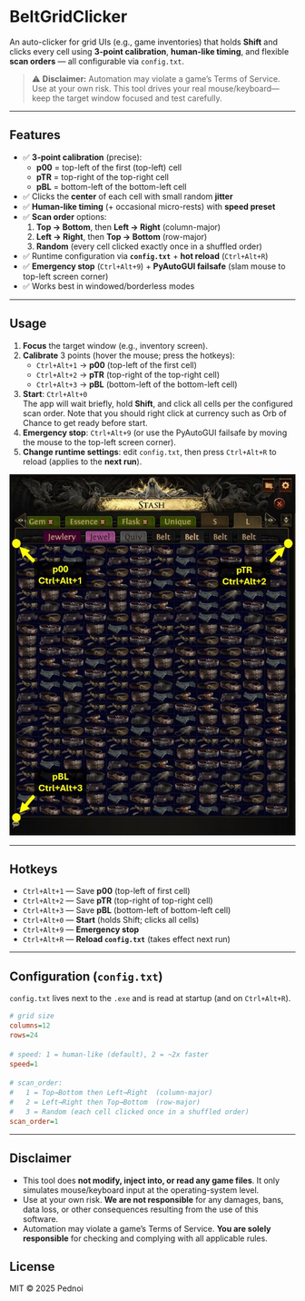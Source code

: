 # BeltGridClicker

An auto-clicker for grid UIs (e.g., game inventories) that holds **Shift** and clicks every cell using **3-point calibration**, **human-like timing**, and flexible **scan orders** — all configurable via `config.txt`.

> ⚠️ **Disclaimer:** Automation may violate a game’s Terms of Service. Use at your own risk. This tool drives your real mouse/keyboard—keep the target window focused and test carefully.

---

## Features

- ✅ **3-point calibration** (precise):
  - **p00** = top-left of the first (top-left) cell  
  - **pTR** = top-right of the top-right cell  
  - **pBL** = bottom-left of the bottom-left cell
- ✅ Clicks the **center** of each cell with small random **jitter**
- ✅ **Human-like timing** (+ occasional micro-rests) with **speed preset**
- ✅ **Scan order** options:
  1. **Top → Bottom**, then **Left → Right** (column-major)
  2. **Left → Right**, then **Top → Bottom** (row-major)
  3. **Random** (every cell clicked exactly once in a shuffled order)
- ✅ Runtime configuration via **`config.txt`** + **hot reload** (`Ctrl+Alt+R`)
- ✅ **Emergency stop** (`Ctrl+Alt+9`) + **PyAutoGUI failsafe** (slam mouse to top-left screen corner)
- ✅ Works best in windowed/borderless modes

---

## Usage

1) **Focus** the target window (e.g., inventory screen).
2) **Calibrate** 3 points (hover the mouse; press the hotkeys):
   - `Ctrl+Alt+1` → **p00** (top-left of the first cell)  
   - `Ctrl+Alt+2` → **pTR** (top-right of the top-right cell)  
   - `Ctrl+Alt+3` → **pBL** (bottom-left of the bottom-left cell)
3) **Start**: `Ctrl+Alt+0`  
   The app will wait briefly, hold **Shift**, and click all cells per the configured scan order.
   Note that you should right click at currency such as Orb of Chance to get ready before start.
5) **Emergency stop**: `Ctrl+Alt+9` (or use the PyAutoGUI failsafe by moving the mouse to the top-left screen corner).
6) **Change runtime settings**: edit `config.txt`, then press `Ctrl+Alt+R` to reload (applies to the **next run**).

<p align="center">
  <img src="https://raw.githubusercontent.com/HappyGamingCh/BeltGridClicker/main/3-point%20position.JPG" alt="3-point calibration" width="600">
</p>

---

## Hotkeys

- `Ctrl+Alt+1` — Save **p00** (top-left of first cell)  
- `Ctrl+Alt+2` — Save **pTR** (top-right of top-right cell)  
- `Ctrl+Alt+3` — Save **pBL** (bottom-left of bottom-left cell)  
- `Ctrl+Alt+0` — **Start** (holds Shift; clicks all cells)  
- `Ctrl+Alt+9` — **Emergency stop**  
- `Ctrl+Alt+R` — **Reload `config.txt`** (takes effect next run)

---

## Configuration (`config.txt`)

`config.txt` lives next to the `.exe` and is read at startup (and on `Ctrl+Alt+R`).

```ini
# grid size
columns=12
rows=24

# speed: 1 = human-like (default), 2 = ~2x faster
speed=1

# scan_order:
#   1 = Top→Bottom then Left→Right  (column-major)
#   2 = Left→Right then Top→Bottom  (row-major)
#   3 = Random (each cell clicked once in a shuffled order)
scan_order=1
```
---

## Disclaimer

- This tool does **not modify, inject into, or read any game files**. It only simulates mouse/keyboard input at the operating-system level.
- Use at your own risk. **We are not responsible** for any damages, bans, data loss, or other consequences resulting from the use of this software.
- Automation may violate a game’s Terms of Service. **You are solely responsible** for checking and complying with all applicable rules.

## License
MIT © 2025 Pednoi

